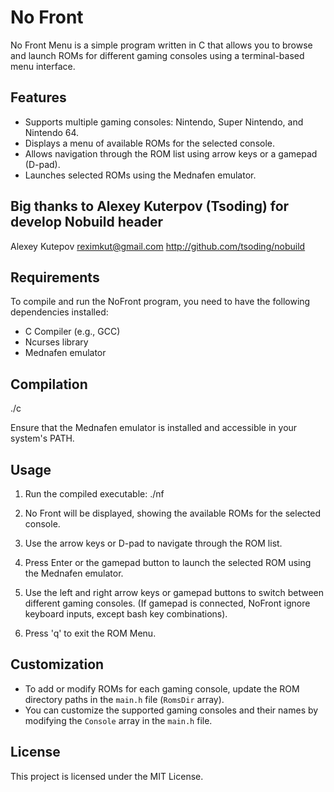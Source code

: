 # No Front 

No Front Menu is a simple program written in C that allows you to browse and launch ROMs for different gaming consoles using a terminal-based menu interface.

## Features

- Supports multiple gaming consoles: Nintendo, Super Nintendo, and Nintendo 64.
- Displays a menu of available ROMs for the selected console.
- Allows navigation through the ROM list using arrow keys or a gamepad (D-pad).
- Launches selected ROMs using the Mednafen emulator.

## Big thanks to Alexey Kuterpov (Tsoding) for develop Nobuild header
 Alexey Kutepov <reximkut@gmail.com>
 http://github.com/tsoding/nobuild


## Requirements

To compile and run the NoFront program, you need to have the following dependencies installed:

- C Compiler (e.g., GCC)
- Ncurses library
- Mednafen emulator

## Compilation

./c

Ensure that the Mednafen emulator is installed and accessible in your system's PATH.

## Usage

1. Run the compiled executable:
./nf

2. No Front will be displayed, showing the available ROMs for the selected console.

3. Use the arrow keys or D-pad to navigate through the ROM list.

4. Press Enter or the gamepad button to launch the selected ROM using the Mednafen emulator.

5. Use the left and right arrow keys or gamepad buttons to switch between different gaming consoles.
   (If gamepad is connected, NoFront ignore keyboard inputs, except bash key combinations).

6. Press 'q' to exit the ROM Menu.

## Customization

- To add or modify ROMs for each gaming console, update the ROM directory paths in the `main.h` file (`RomsDir` array).
- You can customize the supported gaming consoles and their names by modifying the `Console` array in the `main.h` file.



## License

This project is licensed under the MIT License.
